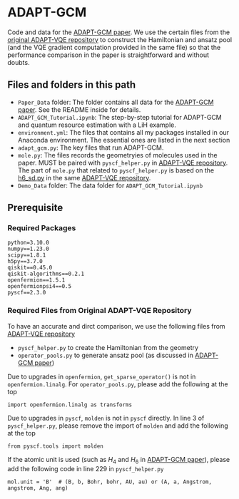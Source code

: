 # ADAPT-GCM

Code and data for the [ADAPT-GCM paper](https://arxiv.org/abs/2312.07691). We use the certain files from the [original ADAPT-VQE repository](https://github.com/mayhallgroup/adapt-vqe/tree/master/src) to construct the Hamiltonian and ansatz pool (and the VQE gradient computation provided in the same file) so that the performance comparison in the paper is straightforward and without doubts.

## Files and folders in this path
* `Paper_Data` folder: The folder contains all data for the [ADAPT-GCM paper](https://arxiv.org/abs/2312.07691). See the README inside for details.
* `ADAPT_GCM_Tutorial.ipynb`: The step-by-step tutorial for ADAPT-GCM and quantum resource estimation with a LiH example.
* `environment.yml`: The files that contains all my packages installed in our Anaconda environment. The essential ones are listed in the next section
* `adapt_gcm.py`: The key files that run ADAPT-GCM.
* `mole.py`: The files records the geometryies of molecules used in the paper. MUST be paired with `pyscf_helper.py` in [ADAPT-VQE repository](https://github.com/mayhallgroup/adapt-vqe/tree/master/src). The part of `mole.py` that related to `pyscf_helper.py` is based on the [h6_sd.py](https://github.com/mayhallgroup/adapt-vqe/blob/master/examples/h6_sd.py) in the same [ADAPT-VQE repository](https://github.com/mayhallgroup/adapt-vqe/tree/master/src).
* `Demo_Data` folder: The data folder for `ADAPT_GCM_Tutorial.ipynb`


## Prerequisite

### Required Packages
```text
python=3.10.0
numpy==1.23.0
scipy==1.8.1
h5py==3.7.0
qiskit==0.45.0
qiskit-algorithms==0.2.1
openfermion==1.5.1
openfermionpsi4==0.5
pyscf==2.3.0
```

### Required Files from Original ADAPT-VQE Repository

To have an accurate and dirct comparison, we use the following files from [ADAPT-VQE repository](https://github.com/mayhallgroup/adapt-vqe/tree/master/src)
* `pyscf_helper.py` to create the Hamiltonian from the geometry
* `operator_pools.py` to generate ansatz pool (as discussed in [ADAPT-GCM paper](https://arxiv.org/abs/2312.07691))


Due to upgrades in `openfermion`, `get_sparse_operator()` is not in `openfermion.linalg`. For `operator_pools.py`, please add the following at the top
```
import openfermion.linalg as transforms 
```

Due to upgrades in `pyscf`, `molden` is not in `pyscf` directly. In line 3 of `pyscf_helper.py`, please remove the import of `molden` and add the following at the top
```
from pyscf.tools import molden
```
If the atomic unit is used (such as $H_4$ and $H_6$ in [ADAPT-GCM paper](https://arxiv.org/abs/2312.07691)), please add the following code in line 229 in `pyscf_helper.py`
```
mol.unit = 'B'  # (B, b, Bohr, bohr, AU, au) or (A, a, Angstrom, angstrom, Ang, ang)
```
